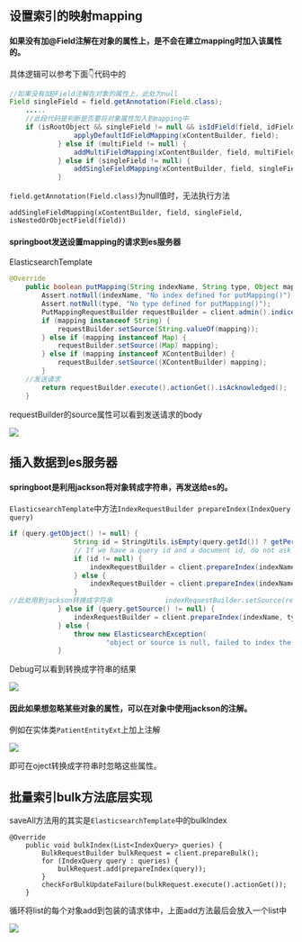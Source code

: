 ## 设置索引的映射mapping

#### 如果没有加@Field注解在对象的属性上，是不会在建立mapping时加入该属性的。

具体逻辑可以参考下面👇代码中的

```java
//如果没有加@Field注解在对象的属性上，此处为null
Field singleField = field.getAnnotation(Field.class);
	.....
	//此段代码是判断是否要将对象属性加入到mapping中
	if (isRootObject && singleField != null && isIdField(field, idFieldName)) {
				applyDefaultIdFieldMapping(xContentBuilder, field);
			} else if (multiField != null) {
				addMultiFieldMapping(xContentBuilder, field, multiField, isNestedOrObjectField(field));
			} else if (singleField != null) {
				addSingleFieldMapping(xContentBuilder, field, singleField, isNestedOrObjectField(field));
			}
```

`field.getAnnotation(Field.class)`为null值时，无法执行方法

`addSingleFieldMapping(xContentBuilder, field, singleField, isNestedOrObjectField(field))`



#### springboot发送设置mapping的请求到es服务器

ElasticsearchTemplate

```java
@Override
	public boolean putMapping(String indexName, String type, Object mapping) {
		Assert.notNull(indexName, "No index defined for putMapping()");
		Assert.notNull(type, "No type defined for putMapping()");
		PutMappingRequestBuilder requestBuilder = client.admin().indices().preparePutMapping(indexName).setType(type);
		if (mapping instanceof String) {
			requestBuilder.setSource(String.valueOf(mapping));
		} else if (mapping instanceof Map) {
			requestBuilder.setSource((Map) mapping);
		} else if (mapping instanceof XContentBuilder) {
			requestBuilder.setSource((XContentBuilder) mapping);
		}
    //发送请求
		return requestBuilder.execute().actionGet().isAcknowledged();
	}
```

requestBuilder的source属性可以看到发送请求的body

![](https://raw.githubusercontent.com/huzekang/picbed/master/20190527214202.png)





## 插入数据到es服务器

#### springboot是利用jackson将对象转成字符串，再发送给es的。

`ElasticsearchTemplate`中方法`IndexRequestBuilder prepareIndex(IndexQuery query)` 

```java
if (query.getObject() != null) {
				String id = StringUtils.isEmpty(query.getId()) ? getPersistentEntityId(query.getObject()) : query.getId();
				// If we have a query id and a document id, do not ask ES to generate one.
				if (id != null) {
					indexRequestBuilder = client.prepareIndex(indexName, type, id);
				} else {
					indexRequestBuilder = client.prepareIndex(indexName, type);
				}
//此处用到jackson转换成字符串				indexRequestBuilder.setSource(resultsMapper.getEntityMapper().mapToString(query.getObject()));
			} else if (query.getSource() != null) {
				indexRequestBuilder = client.prepareIndex(indexName, type, query.getId()).setSource(query.getSource());
			} else {
				throw new ElasticsearchException(
						"object or source is null, failed to index the document [id: " + query.getId() + "]");
			}
```

Debug可以看到转换成字符串的结果

![](https://raw.githubusercontent.com/peter1040080742/picbed/master/20190325153307.png)



#### 因此如果想忽略某些对象的属性，可以在对象中使用jackson的注解。

例如在实体类`PatientEntityExt`上加上注解

![](https://raw.githubusercontent.com/peter1040080742/picbed/master/20190325153812.png)

即可在oject转换成字符串时忽略这些属性。 



## 批量索引bulk方法底层实现

saveAll方法用的其实是`ElasticsearchTemplate`中的bulkIndex

```
@Override
	public void bulkIndex(List<IndexQuery> queries) {
		BulkRequestBuilder bulkRequest = client.prepareBulk();
		for (IndexQuery query : queries) {
			bulkRequest.add(prepareIndex(query));
		}
		checkForBulkUpdateFailure(bulkRequest.execute().actionGet());
	}
```

循环将list的每个对象add到包装的请求体中，上面add方法最后会放入一个list中

![](https://raw.githubusercontent.com/peter1040080742/picbed/master/20190326142840.png)

